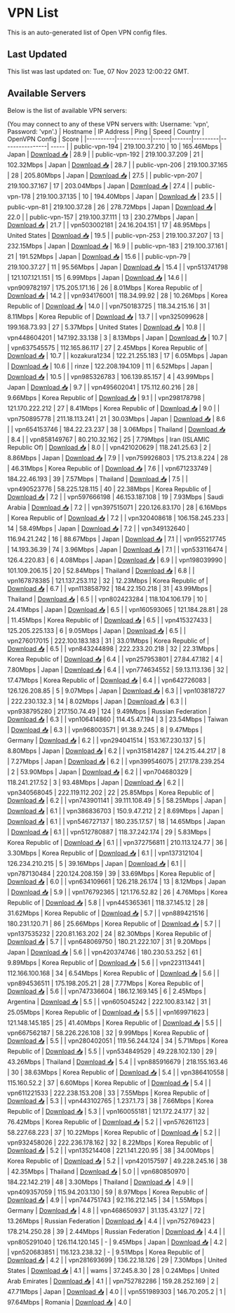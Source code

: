 # VPN List

This is an auto-generated list of Open VPN config files.

## Last Updated

This list was last updated on: Tue, 07 Nov 2023 12:00:22 GMT.

## Available Servers

Below is the list of available VPN servers:

(You may connect to any of these VPN servers with: Username: 'vpn', Password: 'vpn'.)
| Hostname | IP Address | Ping | Speed | Country | OpenVPN Config | Score |
|----------|------------|------|-------|---------|----------------| ----- |
| public-vpn-194 | 219.100.37.210 | 10 | 165.46Mbps | Japan | [Download 📥](./configs/server_0_JP.ovpn) | 28.9 |
| public-vpn-192 | 219.100.37.209 | 21 | 102.32Mbps | Japan | [Download 📥](./configs/server_1_JP.ovpn) | 28.7 |
| public-vpn-206 | 219.100.37.165 | 28 | 205.80Mbps | Japan | [Download 📥](./configs/server_2_JP.ovpn) | 27.5 |
| public-vpn-207 | 219.100.37.167 | 17 | 203.04Mbps | Japan | [Download 📥](./configs/server_3_JP.ovpn) | 27.4 |
| public-vpn-178 | 219.100.37.135 | 10 | 194.40Mbps | Japan | [Download 📥](./configs/server_4_JP.ovpn) | 23.5 |
| public-vpn-81 | 219.100.37.28 | 26 | 278.72Mbps | Japan | [Download 📥](./configs/server_5_JP.ovpn) | 22.0 |
| public-vpn-157 | 219.100.37.111 | 13 | 230.27Mbps | Japan | [Download 📥](./configs/server_6_JP.ovpn) | 21.7 |
| vpn503002181 | 24.16.204.151 | 17 | 48.95Mbps | United States | [Download 📥](./configs/server_7_US.ovpn) | 19.5 |
| public-vpn-253 | 219.100.37.207 | 13 | 232.15Mbps | Japan | [Download 📥](./configs/server_8_JP.ovpn) | 16.9 |
| public-vpn-183 | 219.100.37.161 | 21 | 191.52Mbps | Japan | [Download 📥](./configs/server_9_JP.ovpn) | 15.6 |
| public-vpn-79 | 219.100.37.27 | 11 | 95.56Mbps | Japan | [Download 📥](./configs/server_10_JP.ovpn) | 15.4 |
| vpn513741798 | 121.107.121.151 | 15 | 6.99Mbps | Japan | [Download 📥](./configs/server_11_JP.ovpn) | 14.6 |
| vpn909782197 | 175.205.171.16 | 26 | 8.01Mbps | Korea Republic of | [Download 📥](./configs/server_12_KR.ovpn) | 14.2 |
| vpn934176001 | 118.34.99.92 | 28 | 10.26Mbps | Korea Republic of | [Download 📥](./configs/server_13_KR.ovpn) | 14.0 |
| vpn750183725 | 118.34.215.16 | 31 | 8.11Mbps | Korea Republic of | [Download 📥](./configs/server_14_KR.ovpn) | 13.7 |
| vpn325099628 | 199.168.73.93 | 27 | 5.37Mbps | United States | [Download 📥](./configs/server_15_US.ovpn) | 10.8 |
| vpn448604201 | 147.192.33.138 | 3 | 8.13Mbps | Japan | [Download 📥](./configs/server_16_JP.ovpn) | 10.7 |
| vpn637545575 | 112.165.86.117 | 27 | 2.45Mbps | Korea Republic of | [Download 📥](./configs/server_17_KR.ovpn) | 10.7 |
| kozakura1234 | 122.21.255.183 | 17 | 6.05Mbps | Japan | [Download 📥](./configs/server_18_JP.ovpn) | 10.6 |
| rinze | 122.208.194.109 | 11 | 6.52Mbps | Japan | [Download 📥](./configs/server_19_JP.ovpn) | 10.5 |
| vpn985326783 | 106.139.85.157 | 4 | 43.99Mbps | Japan | [Download 📥](./configs/server_20_JP.ovpn) | 9.7 |
| vpn495602041 | 175.112.60.216 | 28 | 9.66Mbps | Korea Republic of | [Download 📥](./configs/server_21_KR.ovpn) | 9.1 |
| vpn298178798 | 121.170.222.212 | 27 | 8.41Mbps | Korea Republic of | [Download 📥](./configs/server_22_KR.ovpn) | 9.0 |
| vpn750895778 | 211.18.113.241 | 21 | 30.03Mbps | Japan | [Download 📥](./configs/server_23_JP.ovpn) | 8.6 |
| vpn654153746 | 184.22.23.237 | 38 | 3.06Mbps | Thailand | [Download 📥](./configs/server_24_TH.ovpn) | 8.4 |
| vpn858149767 | 80.210.32.162 | 25 | 7.79Mbps | Iran (ISLAMIC Republic Of) | [Download 📥](./configs/server_25_IR.ovpn) | 8.0 |
| vpn421020629 | 118.241.25.63 | 2 | 8.86Mbps | Japan | [Download 📥](./configs/server_26_JP.ovpn) | 7.9 |
| vpn759926803 | 175.213.8.224 | 28 | 46.31Mbps | Korea Republic of | [Download 📥](./configs/server_27_KR.ovpn) | 7.6 |
| vpn671233749 | 184.22.46.193 | 39 | 7.57Mbps | Thailand | [Download 📥](./configs/server_28_TH.ovpn) | 7.5 |
| vpn490523776 | 58.225.128.115 | 40 | 22.38Mbps | Korea Republic of | [Download 📥](./configs/server_29_KR.ovpn) | 7.2 |
| vpn597666198 | 46.153.187.108 | 19 | 7.93Mbps | Saudi Arabia | [Download 📥](./configs/server_30_SA.ovpn) | 7.2 |
| vpn397515071 | 220.126.83.170 | 28 | 6.16Mbps | Korea Republic of | [Download 📥](./configs/server_31_KR.ovpn) | 7.2 |
| vpn320408618 | 106.158.245.233 | 14 | 58.49Mbps | Japan | [Download 📥](./configs/server_32_JP.ovpn) | 7.2 |
| vpn349132640 | 116.94.21.242 | 16 | 88.67Mbps | Japan | [Download 📥](./configs/server_33_JP.ovpn) | 7.1 |
| vpn955217745 | 14.193.36.39 | 74 | 3.96Mbps | Japan | [Download 📥](./configs/server_34_JP.ovpn) | 7.1 |
| vpn533116474 | 126.4.220.83 | 6 | 4.08Mbps | Japan | [Download 📥](./configs/server_35_JP.ovpn) | 6.9 |
| vpn198039990 | 101.109.206.15 | 20 | 52.84Mbps | Thailand | [Download 📥](./configs/server_36_TH.ovpn) | 6.8 |
| vpn167878385 | 121.137.253.112 | 32 | 12.23Mbps | Korea Republic of | [Download 📥](./configs/server_37_KR.ovpn) | 6.7 |
| vpn113858792 | 184.22.150.218 | 31 | 43.99Mbps | Thailand | [Download 📥](./configs/server_38_TH.ovpn) | 6.5 |
| vpn802423284 | 118.104.106.179 | 10 | 24.41Mbps | Japan | [Download 📥](./configs/server_39_JP.ovpn) | 6.5 |
| vpn160593065 | 121.184.28.81 | 28 | 11.45Mbps | Korea Republic of | [Download 📥](./configs/server_40_KR.ovpn) | 6.5 |
| vpn415327433 | 125.205.225.133 | 6 | 9.05Mbps | Japan | [Download 📥](./configs/server_41_JP.ovpn) | 6.5 |
| vpn276017015 | 222.100.183.183 | 31 | 33.01Mbps | Korea Republic of | [Download 📥](./configs/server_42_KR.ovpn) | 6.5 |
| vpn843244898 | 222.233.20.218 | 32 | 22.31Mbps | Korea Republic of | [Download 📥](./configs/server_43_KR.ovpn) | 6.4 |
| vpn257953801 | 27.84.47.182 | 4 | 7.80Mbps | Japan | [Download 📥](./configs/server_44_JP.ovpn) | 6.4 |
| vpn774634552 | 59.13.113.136 | 32 | 17.47Mbps | Korea Republic of | [Download 📥](./configs/server_45_KR.ovpn) | 6.4 |
| vpn642726083 | 126.126.208.85 | 5 | 9.07Mbps | Japan | [Download 📥](./configs/server_46_JP.ovpn) | 6.3 |
| vpn103818727 | 222.230.132.3 | 14 | 8.02Mbps | Japan | [Download 📥](./configs/server_47_JP.ovpn) | 6.3 |
| vpn938795280 | 217.150.74.49 | 124 | 9.49Mbps | Russian Federation | [Download 📥](./configs/server_48_RU.ovpn) | 6.3 |
| vpn106414860 | 114.45.47.194 | 3 | 23.54Mbps | Taiwan | [Download 📥](./configs/server_49_TW.ovpn) | 6.3 |
| vpn968003571 | 91.38.9.245 | 8 | 9.47Mbps | Germany | [Download 📥](./configs/server_50_DE.ovpn) | 6.2 |
| vpn294041514 | 153.167.230.137 | 5 | 8.80Mbps | Japan | [Download 📥](./configs/server_51_JP.ovpn) | 6.2 |
| vpn315814287 | 124.215.44.217 | 8 | 7.27Mbps | Japan | [Download 📥](./configs/server_52_JP.ovpn) | 6.2 |
| vpn399546075 | 217.178.239.254 | 2 | 53.90Mbps | Japan | [Download 📥](./configs/server_53_JP.ovpn) | 6.2 |
| vpn704680329 | 118.241.217.52 | 3 | 93.48Mbps | Japan | [Download 📥](./configs/server_54_JP.ovpn) | 6.2 |
| vpn340568045 | 222.119.112.202 | 22 | 25.85Mbps | Korea Republic of | [Download 📥](./configs/server_55_KR.ovpn) | 6.2 |
| vpn743901141 | 39.111.108.49 | 5 | 58.25Mbps | Japan | [Download 📥](./configs/server_56_JP.ovpn) | 6.1 |
| vpn386836703 | 150.9.47.212 | 2 | 8.69Mbps | Japan | [Download 📥](./configs/server_57_JP.ovpn) | 6.1 |
| vpn546727137 | 180.235.17.57 | 18 | 14.65Mbps | Japan | [Download 📥](./configs/server_58_JP.ovpn) | 6.1 |
| vpn512780887 | 118.37.242.174 | 29 | 5.83Mbps | Korea Republic of | [Download 📥](./configs/server_59_KR.ovpn) | 6.1 |
| vpn372756811 | 210.113.124.77 | 36 | 3.30Mbps | Korea Republic of | [Download 📥](./configs/server_60_KR.ovpn) | 6.1 |
| vpn137312104 | 126.234.210.215 | 5 | 39.16Mbps | Japan | [Download 📥](./configs/server_61_JP.ovpn) | 6.1 |
| vpn787130484 | 220.124.208.159 | 39 | 33.69Mbps | Korea Republic of | [Download 📥](./configs/server_62_KR.ovpn) | 6.0 |
| vpn634109661 | 126.218.26.174 | 13 | 8.12Mbps | Japan | [Download 📥](./configs/server_63_JP.ovpn) | 5.9 |
| vpn176792365 | 121.176.52.82 | 26 | 4.76Mbps | Korea Republic of | [Download 📥](./configs/server_64_KR.ovpn) | 5.8 |
| vpn445365361 | 118.37.145.12 | 28 | 31.62Mbps | Korea Republic of | [Download 📥](./configs/server_65_KR.ovpn) | 5.7 |
| vpn889421516 | 180.231.120.71 | 86 | 25.66Mbps | Korea Republic of | [Download 📥](./configs/server_66_KR.ovpn) | 5.7 |
| vpn137535232 | 220.81.163.202 | 24 | 82.30Mbps | Korea Republic of | [Download 📥](./configs/server_67_KR.ovpn) | 5.7 |
| vpn648069750 | 180.21.222.107 | 31 | 9.20Mbps | Japan | [Download 📥](./configs/server_68_JP.ovpn) | 5.6 |
| vpn420374746 | 180.230.53.252 | 61 | 9.89Mbps | Korea Republic of | [Download 📥](./configs/server_69_KR.ovpn) | 5.6 |
| vpn223113441 | 112.166.100.168 | 34 | 6.54Mbps | Korea Republic of | [Download 📥](./configs/server_70_KR.ovpn) | 5.6 |
| vpn894536511 | 175.198.205.21 | 28 | 7.77Mbps | Korea Republic of | [Download 📥](./configs/server_71_KR.ovpn) | 5.6 |
| vpn747336604 | 186.12.169.145 | 6 | 2.45Mbps | Argentina | [Download 📥](./configs/server_72_AR.ovpn) | 5.5 |
| vpn605045242 | 222.100.83.142 | 31 | 25.05Mbps | Korea Republic of | [Download 📥](./configs/server_73_KR.ovpn) | 5.5 |
| vpn169971623 | 121.148.145.185 | 25 | 41.40Mbps | Korea Republic of | [Download 📥](./configs/server_74_KR.ovpn) | 5.5 |
| vpn667562187 | 58.226.226.108 | 32 | 9.99Mbps | Korea Republic of | [Download 📥](./configs/server_75_KR.ovpn) | 5.5 |
| vpn280402051 | 119.56.244.124 | 34 | 5.71Mbps | Korea Republic of | [Download 📥](./configs/server_76_KR.ovpn) | 5.5 |
| vpn534849529 | 49.228.102.130 | 29 | 43.26Mbps | Thailand | [Download 📥](./configs/server_77_TH.ovpn) | 5.4 |
| vpn885916679 | 218.155.163.46 | 30 | 38.63Mbps | Korea Republic of | [Download 📥](./configs/server_78_KR.ovpn) | 5.4 |
| vpn386410558 | 115.160.52.2 | 37 | 6.60Mbps | Korea Republic of | [Download 📥](./configs/server_79_KR.ovpn) | 5.4 |
| vpn611221533 | 222.238.153.208 | 33 | 7.55Mbps | Korea Republic of | [Download 📥](./configs/server_80_KR.ovpn) | 5.3 |
| vpn443102765 | 1.237.1.73 | 38 | 7.66Mbps | Korea Republic of | [Download 📥](./configs/server_81_KR.ovpn) | 5.3 |
| vpn160055181 | 121.172.24.177 | 32 | 76.42Mbps | Korea Republic of | [Download 📥](./configs/server_82_KR.ovpn) | 5.2 |
| vpn576261123 | 58.227.68.223 | 37 | 10.22Mbps | Korea Republic of | [Download 📥](./configs/server_83_KR.ovpn) | 5.2 |
| vpn932458026 | 222.236.178.162 | 32 | 8.22Mbps | Korea Republic of | [Download 📥](./configs/server_84_KR.ovpn) | 5.2 |
| vpn135214408 | 221.141.220.95 | 38 | 34.00Mbps | Korea Republic of | [Download 📥](./configs/server_85_KR.ovpn) | 5.2 |
| vpn420157597 | 49.228.245.16 | 38 | 42.35Mbps | Thailand | [Download 📥](./configs/server_86_TH.ovpn) | 5.0 |
| vpn680850970 | 184.22.142.219 | 48 | 3.30Mbps | Thailand | [Download 📥](./configs/server_87_TH.ovpn) | 4.9 |
| vpn409357059 | 115.94.203.130 | 59 | 8.97Mbps | Korea Republic of | [Download 📥](./configs/server_88_KR.ovpn) | 4.9 |
| vpn744751743 | 92.116.212.145 | 34 | 1.55Mbps | Germany | [Download 📥](./configs/server_89_DE.ovpn) | 4.8 |
| vpn468650937 | 31.135.43.127 | 72 | 13.26Mbps | Russian Federation | [Download 📥](./configs/server_90_RU.ovpn) | 4.4 |
| vpn752769423 | 178.214.250.28 | 39 | 2.44Mbps | Russian Federation | [Download 📥](./configs/server_91_RU.ovpn) | 4.4 |
| vpn805291040 | 126.114.120.145 | - | 9.45Mbps | Japan | [Download 📥](./configs/server_92_JP.ovpn) | 4.2 |
| vpn520683851 | 116.123.238.32 | - | 9.51Mbps | Korea Republic of | [Download 📥](./configs/server_93_KR.ovpn) | 4.2 |
| vpn281693699 | 136.22.18.126 | 29 | 7.30Mbps | United States | [Download 📥](./configs/server_94_US.ovpn) | 4.1 |
| wams | 37.245.8.30 | 28 | 0.24Mbps | United Arab Emirates | [Download 📥](./configs/server_95_AE.ovpn) | 4.1 |
| vpn752782286 | 159.28.252.169 | 2 | 47.71Mbps | Japan | [Download 📥](./configs/server_96_JP.ovpn) | 4.0 |
| vpn551989303 | 146.70.205.2 | 1 | 97.64Mbps | Romania | [Download 📥](./configs/server_97_RO.ovpn) | 4.0 |
